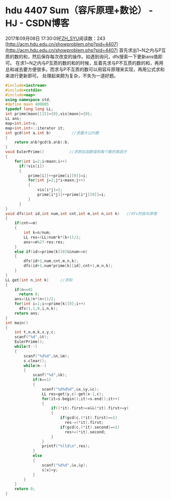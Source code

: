 # hdu 4407 Sum（容斥原理+数论） - HJ - CSDN博客
2017年09月08日 17:30:09[FZH_SYU](https://me.csdn.net/feizaoSYUACM)阅读数：243
[http://acm.hdu.edu.cn/showproblem.php?pid=4407](http://acm.hdu.edu.cn/showproblem.php?pid=4407)
首先求出1~N之内与P互质的数的和，然后保存每次改变的操作。如遇到询问，dfs搜索一下更新ans值即可。
在求1~N之内与P互质的数的和的时候，反着先求与P不互质的数的和，再用总和减去要方便很多。而求与P不互质的数可以用容斥原理来实现，再用公式求和来进行更新即可。
处理起来颇为复杂，不失为一道好题。
```cpp
#include<iostream>
#include<cstdio>
#include<map>
using namespace std;
#define maxn 400005
typedef long long LL;
int prime[maxn][15]={0},vis[maxn]={0};
LL ans;
map<int,int>s;
map<int,int>::iterator it;
int gcd(int a,int b)         //求最大公约数 
{
    return a%b?gcd(b,a%b):b;
}
void EulerPrime()           //求欧拉函数值和每个数的素因子 
{
    for(int i=2;i<maxn;i++)
      if(!vis[i])
      {
          prime[i][++prime[i][0]]=i;
          for(int j=2;j*i<maxn;j++)
          {
              vis[i*j]=1;
              prime[i*j][++prime[i*j][0]]=i;
          }
      } 
}
void dfs(int id,int num,int cnt,int m,int n,int k)   //dfs的容斥原理 
{
    if(cnt==m)
    {
        int k=n/num;
        LL res=(LL)num*k*(k+1)/2;
        ans+=m%2?-res:res; 
    }
    else if(id<=prime[k][0]&&num<=n)
    {
        dfs(id+1,num,cnt,m,n,k);
        dfs(id+1,num*prime[k][id],cnt+1,m,n,k);
    }
}
LL get(int n,int k)     //求和 
{
    if(n<=0)
      return 0;
    ans=(LL)n*(n+1)/2;
    for(int i=1;i<=prime[k][0];i++)
      dfs(1,1,0,i,n,k);
    return ans;
}
int main()
{
    int t,n,m,k,x,y,c;
    scanf("%d",&t);
    EulerPrime();
    while(t--)
    {
        scanf("%d%d",&n,&m);
        s.clear();
        while(m--)
        {
            scanf("%d",&k);
            if(k==1)
            {
                scanf("%d%d%d",&x,&y,&c);
                LL res=get(y,c)-get(x-1,c);
                for(it=s.begin();it!=s.end();it++)
                {
                    if((*it).first>=x&&(*it).first<=y)
                    {
                        if(gcd(c,(*it).first)==1)
                          res-=(*it).first;
                        if(gcd(c,(*it).second)==1)
                          res+=(*it).second;
                    }
                }
                printf("%lld\n",res);
            }
            else
            {
                scanf("%d%d",&x,&y);
                s[x]=y;
            }
        } 
    }
    return 0;
}
```
